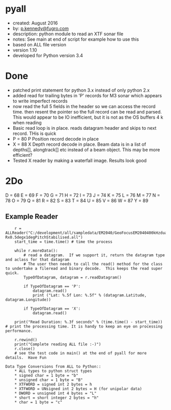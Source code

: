 pyall
=====
* created:       August 2016
* by:            p.kennedy@fugro.com
* description:   python module to read an XTF sonar file
* notes:         See main at end of script for example how to use this
* based on ALL file version 
* version 1.10
* developed for Python version 3.4 

Done
====
* patched print statement for python 3.x instead of only python 2.x
* added read for trailing bytes in 'P' records for M3 sonar which appears to write imperfect records
* now read the full 5 fields in the header so we can access the record time.  then resent the pointer so the full record can be read and parsed.  This would appear to be IO inefficient, but it is not as the OS buffers 4 k when reading
* Basic read loop is in place.  reads datagram header and skips to next record.  THis is quick
* P = 80 P Position record decode in place
* X = 88 X Depth record decode in place.  Beam data is in a list of depths[], alongtrack[] etc instead of a beam object.  This may be more efficient?
* Tested X reader by making a waterfall image.  Results look good


2Do
===
D = 68
E = 69
F = 70
G = 71
H = 72
I = 73
J = 74
K = 75
L = 76
M = 77
N = 78
O = 79
Q = 81
R = 82
S = 83
T = 84
U = 85
V = 86
W = 87
Y = 89

Example Reader
-------
```
    r = ALLReader("C:/development/all/sampledata/EM2040/GeoFocusEM2040400kHzdual-Rx0.5degx1degPitchStabilised.all")
    start_time = time.time() # time the process

    while r.moreData():
        # read a datagram.  If we support it, return the datagram type and aclass for that datagram
        # The user then needs to call the read() method for the class to undertake a fileread and binary decode.  This keeps the read super quick.
        TypeOfDatagram, datagram = r.readDatagram()

        if TypeOfDatagram == 'P':
            datagram.read()
            print ("Lat: %.5f Lon: %.5f" % (datagram.Latitude, datagram.Longitude))

        if TypeOfDatagram == 'X':
            datagram.read()

    print("Read Duration: %.3f seconds" % (time.time() - start_time)) # print the processing time. It is handy to keep an eye on processing performance.

    r.rewind()
    print("Complete reading ALL file :-)")
    r.close()    
    # see the test code in main() at the end of pyall for more details.  Have Fun
```
```
Data Type Conversions from ALL to Python::     
    * ALL types to python struct types
    * signed char = 1 byte = "b"
    * unsigned char = 1 byte = "B"
    * XTFWORD = signed int 2 bytes = h
    * XTFWORD = UNsigned int 2 bytes = H (for unipolar data)
    * DWORD = unsigned int 4 bytes = "L"
    * short = short integer 2 bytes = "h"
    * char = 1 byte = "c"
```